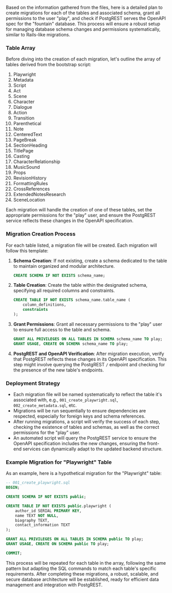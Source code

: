 
Based on the information gathered from the files, here is a detailed plan to create migrations for each of the tables and associated schema, grant all permissions to the user "play", and check if PostgREST serves the OpenAPI spec for the "fountain" database. This process will ensure a robust setup for managing database schema changes and permissions systematically, similar to Rails-like migrations.

### Table Array

Before diving into the creation of each migration, let's outline the array of tables derived from the bootstrap script:

1. Playwright
2. Metadata
3. Script
4. Act
5. Scene
6. Character
7. Dialogue
8. Action
9. Transition
10. Parenthetical
11. Note
12. CenteredText
13. PageBreak
14. SectionHeading
15. TitlePage
16. Casting
17. CharacterRelationship
18. MusicSound
19. Props
20. RevisionHistory
21. FormattingRules
22. CrossReferences
23. ExtendedNotesResearch
24. SceneLocation

Each migration will handle the creation of one of these tables, set the appropriate permissions for the "play" user, and ensure the PostgREST service reflects these changes in the OpenAPI specification.

### Migration Creation Process

For each table listed, a migration file will be created. Each migration will follow this template:

1. **Schema Creation**: If not existing, create a schema dedicated to the table to maintain organized and modular architecture.
   
   ```sql
   CREATE SCHEMA IF NOT EXISTS schema_name;
   ```

2. **Table Creation**: Create the table within the designated schema, specifying all required columns and constraints.
   
   ```sql
   CREATE TABLE IF NOT EXISTS schema_name.table_name (
       column_definitions,
       constraints
   );
   ```

3. **Grant Permissions**: Grant all necessary permissions to the "play" user to ensure full access to the table and schema.
   
   ```sql
   GRANT ALL PRIVILEGES ON ALL TABLES IN SCHEMA schema_name TO play;
   GRANT USAGE, CREATE ON SCHEMA schema_name TO play;
   ```

4. **PostgREST and OpenAPI Verification**: After migration execution, verify that PostgREST reflects these changes in its OpenAPI specification. This step might involve querying the PostgREST `/` endpoint and checking for the presence of the new table's endpoints.

### Deployment Strategy

- Each migration file will be named systematically to reflect the table it's associated with, e.g., `001_create_playwright.sql`, `002_create_metadata.sql`, etc.
- Migrations will be run sequentially to ensure dependencies are respected, especially for foreign keys and schema references.
- After running migrations, a script will verify the success of each step, checking the existence of tables and schemas, as well as the correct permissions for the "play" user.
- An automated script will query the PostgREST service to ensure the OpenAPI specification includes the new changes, ensuring the front-end services can dynamically adapt to the updated backend structure.

### Example Migration for "Playwright" Table

As an example, here is a hypothetical migration for the "Playwright" table:

```sql
-- 001_create_playwright.sql
BEGIN;

CREATE SCHEMA IF NOT EXISTS public;

CREATE TABLE IF NOT EXISTS public.playwright (
    author_id SERIAL PRIMARY KEY,
    name TEXT NOT NULL,
    biography TEXT,
    contact_information TEXT
);

GRANT ALL PRIVILEGES ON ALL TABLES IN SCHEMA public TO play;
GRANT USAGE, CREATE ON SCHEMA public TO play;

COMMIT;
```

This process will be repeated for each table in the array, following the same pattern but adapting the SQL commands to match each table's specific requirements. After completing these migrations, a robust, scalable, and secure database architecture will be established, ready for efficient data management and integration with PostgREST.